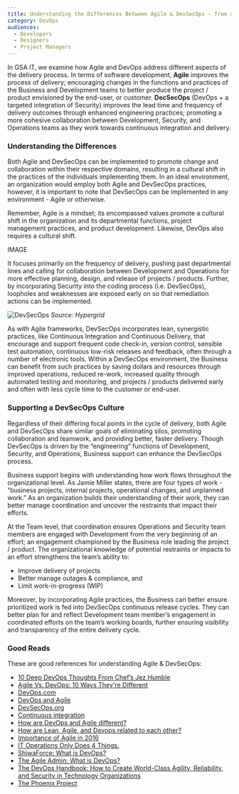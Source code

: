 ```yaml
---
title: Understanding the Differences Between Agile & DevSecOps - from a Business Perspective
category: DevOps
audiences:
  - Developers
  - Designers
  - Project Managers
---
```


In GSA IT, we examine how Agile and DevOps address different aspects of the delivery process. In terms of software development, **Agile** improves the process of delivery; encouraging changes in the functions and practices of the Business and Development teams to better produce the project / product envisioned by the end-user, or customer. **DecSecOps** (DevOps + a targeted integration of Security) improves the lead time and frequency of delivery outcomes through enhanced engineering practices; promoting a more cohesive collaboration between Development, Security, and Operations teams as they work towards continuous integration and delivery. 

### Understanding the Differences
Both Agile and DevSecOps can be implemented to promote change and collaboration within their respective domains, resulting in a cultural shift in the practices of the individuals implementing them. In an ideal environment, an organization would employ both Agile and DevSecOps practices, however, it is important to note that DevSecOps can be implemented in any environment - Agile or otherwise.

Remember, Agile is a mindset; its encompassed values promote a cultural shift in the organization and its departmental functions, project management practices, and product development. Likewise, DevOps also requires a cultural shift.

IMAGE

It focuses primarily on the frequency of delivery, pushing past departmental lines and calling for collaboration between Development and Operations for more effective planning, design, and release of projects / products. Further, by incorporating Security into the coding process (i.e. DevSecOps), loopholes and weaknesses are exposed early on so that remediation actions can be implemented.

<img src="{{ site.baseurl }}/assets/img/guides/DevSecOps.png"
  alt="DevSecOps"
  class="guide-image guide-image-half"> 
*Source: Hypergrid*

As with Agile frameworks, DevSecOps incorporates lean, synergistic practices, like Continuous Integration and Continuous Delivery, that encourage and support frequent code check-in, version control, sensible test automation, continuous low-risk releases and feedback, often through a number of electronic tools. Within a DevSecOps environment, the Business can benefit from such practices by saving dollars and resources through improved operations, reduced re-work, increased quality through automated testing and monitoring, and projects / products delivered early and often with less cycle time to the customer or end-user.

### Supporting a DevSecOps Culture
Regardless of their differing focal points in the cycle of delivery, both Agile and DevSecOps share similar goals of eliminating silos, promoting collaboration and teamwork, and providing better, faster delivery. Though DevSecOps is driven by the “engineering” functions of Development, Security, and Operations, Business support can enhance the DevSecOps process.

Business support begins with understanding how work flows throughout the organizational level. As Jamie Miller states, there are four types of work - “business projects, internal projects, operational changes, and unplanned work.” As an organization builds their understanding of their work, they can better manage coordination and uncover the restraints that impact their efforts. 

At the Team level, that coordination ensures Operations and Security team members are engaged with Development from the very beginning of an effort; an engagement championed by the Business role leading the project / product. The organizational knowledge of potential restraints or impacts to an effort strengthens the team’s ability to:
* Improve delivery of projects
* Better manage outages & compliance, and
* Limit work-in-progress (WIP) 

Moreover, by incorporating Agile practices, the Business can better ensure prioritized work is fed into DevSecOps continuous release cycles. They can better plan for and reflect Development team member’s engagement in coordinated efforts on the team’s working boards, further ensuring visibility and transparency of the entire delivery cycle.

### Good Reads 
These are good references for understanding Agile & DevSecOps:
* [10 Deep DevOps Thoughts From Chef’s Jez Humble]()
* [Agile Vs. DevOps: 10 Ways They're Different]()
* [DevOps.com]()
* [DevOps and Agile]()
* [DevSecOps.org]()
* [Continuous integration]()
* [How are DevOps and Agile different?]()
* [How are Lean, Agile, and Devops related to each other?]()
* [Importance of Agile in 2016]()
* [IT Operations Only Does 4 Things.]()
* [ShiwaForce: What is DevOps?]()
* [The Agile Admin: What is DevOps?]()
* [The DevOps Handbook: How to Create World-Class Agility, Reliability, and Security in Technology Organizations]()
* [The Phoenix Project]()
